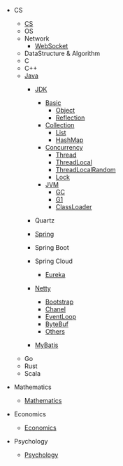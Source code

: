
- CS
    - [CS](/docs/CS/CS.md)
    - OS
    - Network
        - [WebSocket](/docs/CS/CN/WebSocket.md)
    - DataStructure & Algorithm
    - C
    - C++
    - [Java](/docs/CS/Java/Java.md)
        - [JDK](/docs/CS/Java/JDK/JDK.md)
          - [Basic](/docs/CS/Java/JDK/Basic/Basic.md)
            - [Object](/docs/CS/Java/JDK/Basic/Object.md)
            - [Reflection](/docs/CS/Java/JDK/Basic/Reflection.md)
          - [Collection](/docs/CS/Java/JDK/Collection/Collection.md)
            - [List](/docs/CS/Java/JDK/Collection/List.md)
            - [HashMap](/docs/CS/Java/JDK/Collection/HashMap.md)
          - [Concurrency](/docs/CS/Java/JDK/Concurrency/Concurrency.md)
            - [Thread](/docs/CS/Java/JDK/Concurrency/Thread.md)
            - [ThreadLocal](/docs/CS/Java/JDK/Concurrency/ThreadLocal.md)
            - [ThreadLocalRandom](/docs/CS/Java/JDK/Concurrency/ThreadLocalRandom.md)
            - [Lock](/docs/CS/Java/JDK/Concurrency/Lock.md)
          - [JVM](/docs/CS/Java/JDK/JVM/JVM.md)
            - [GC](/docs/CS/Java/JDK/JVM/GC.md)
            - [G1](/docs/CS/Java/JDK/JVM/G1.md)
            - [ClassLoader](/docs/CS/Java/JDK/JVM/ClassLoader.md)
        - Quartz
          
        - [Spring](/docs/CS/Java/Spring/Spring.md)
          
        - Spring Boot
          
        - Spring Cloud
          - [Eureka](/docs/CS/Java/Spring/SpringCloud/Eureka.md)
        - [Netty](/docs/CS/Java/Netty/Netty.md)
            - [Bootstrap](/docs/CS/Java/Netty/Bootstrap.md)
            - [Chanel](/docs/CS/Java/Netty/Channel.md)
            - [EventLoop](/docs/CS/Java/Netty/EventLoop.md)
            - [ByteBuf](/docs/CS/Java/Netty/ByteBuf.md)
            - [Others](/docs/CS/Java/Netty/Others.md)
          
        - [MyBatis](/docs/CS/Java/MyBatis/MyBatis.md)
    - Go
    - Rust
    - Scala
    


    
- Mathematics
    - [Mathematics](/docs/Mathematics/Mathematics.md)
- Economics
    - [Economics](/docs/Economics/经济学导论.md)
- Psychology
    - [Psychology](/docs/Psychology/Psychology.md)
